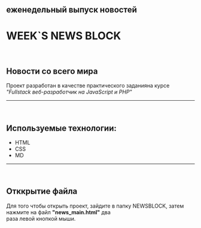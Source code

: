   ## еженедельный выпуск новостей
# **WEEK`S NEWS BLOCK** 
<br>

## Новости со всего мира
Проект разработан в качестве практического заданияна курсе  <em>"Fullstack веб-разработчик на JavaScript и PHP"</em>

---
<br>

## Используемые технологии:
+ HTML
+ CSS
+ MD
---
<br>

## Отккрытие файла

Для того чтобы открыть проект, зайдите в папку NEWSBLOCK, затем нажмите на файл <strong>"news_main.html"</strong>
два<br> раза левой кнопкой мыши.




